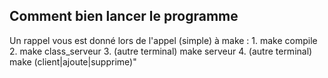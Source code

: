 ## Comment bien lancer le programme
Un rappel vous est donné lors de l'appel (simple) à make : 
	1. make compile
	2. make class_serveur
	3. (autre terminal) make serveur
	4. (autre terminal) make (client|ajoute|supprime)"
